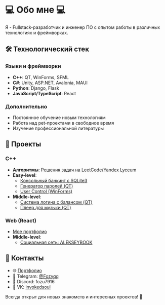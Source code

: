 # 💻 Обо мне 💻 

Я - Fullstack-разработчик и инженер ПО с опытом работы в различных технологиях и фреймворках.

## 🛠 Технологический стек

### Языки и фреймворки
- **C++**: QT, WinForms, SFML
- **C#**: Unity, ASP.NET, Avalonia, MAUI
- **Python**: Django, Flask
- **JavaScript/TypeScript**: React

### Дополнительно
- Постоянное обучение новым технологиям
- Работа над pet-проектами в свободное время
- Изучение профессиональной литературы

## 🚀 Проекты

### C++
- **Алгоритмы**: [Решения задач на LeetCode/Yandex Lyceum](https://github.com/Fozu7916/algorithms)
- **Easy-level**:
  - [Консольный банкинг с SQLite3](https://github.com/Fozu7916/Sql-bebe)
  - [Генератор паролей (QT)](https://github.com/Fozu7916/Password-Generator-QT)
  - [User Control (WinForms)](https://github.com/Fozu7916/Winforms-User-controle/tree/main)
- **Middle-level**:
  - [Система логина с балансом (QT)](https://github.com/Fozu7916/Login-balance-qt-)
  - [Плеер для музыки (QT)](https://github.com/Fozu7916/TextRedactor/tree/main)

### Web (React)
- [Мое портфолио](https://github.com/Fozu7916/My-site-portfolio)
- **Middle-level**:
  - [Социальная сеть: ALEKSEYBOOK](https://github.com/Fozu7916/xxxdiscord)

## 📱 Контакты

- 🌐 [Портфолио](https://fozu-portfolio.netlify.app/)
- 📱 Telegram: [@Fozyqq](https://t.me/Fozyqq)
- 💬 Discord: fozu7916
- 📘 VK: [invokedsoul](https://vk.com/invokedsoul)

Всегда открыт для новых знакомств и интересных проектов! 🤝
